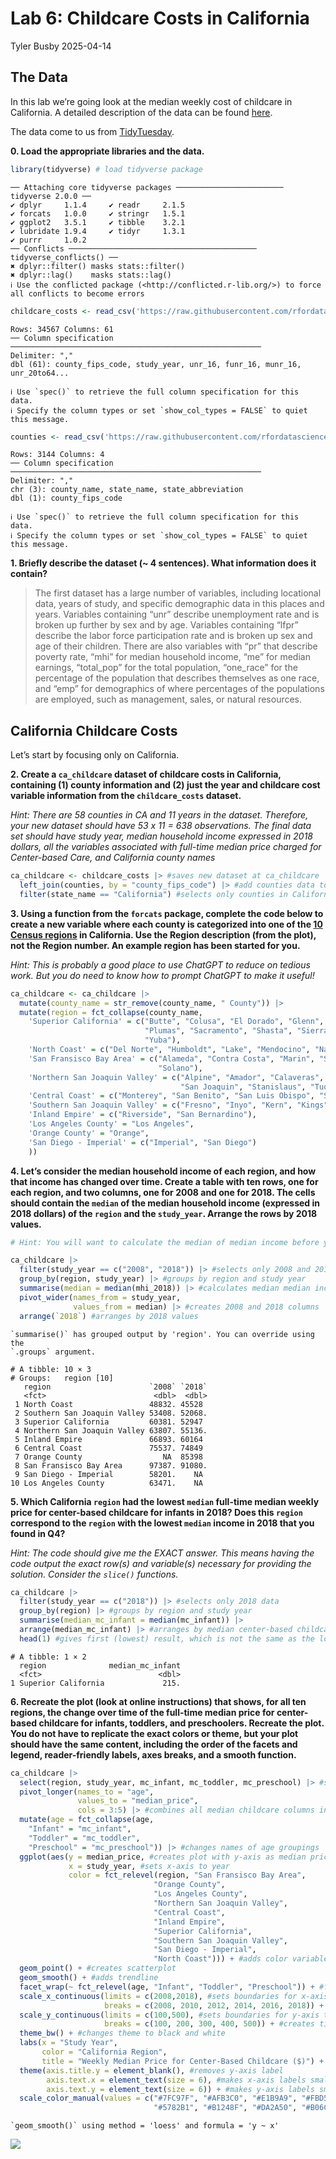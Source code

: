 # Lab 6: Childcare Costs in California
Tyler Busby
2025-04-14

## The Data

In this lab we’re going look at the median weekly cost of childcare in
California. A detailed description of the data can be found
[here](https://github.com/rfordatascience/tidytuesday/blob/master/data/2023/2023-05-09/readme.md).

The data come to us from
[TidyTuesday](https://github.com/rfordatascience/tidytuesday).

**0. Load the appropriate libraries and the data.**

``` r
library(tidyverse) # load tidyverse package
```

    ── Attaching core tidyverse packages ──────────────────────── tidyverse 2.0.0 ──
    ✔ dplyr     1.1.4     ✔ readr     2.1.5
    ✔ forcats   1.0.0     ✔ stringr   1.5.1
    ✔ ggplot2   3.5.1     ✔ tibble    3.2.1
    ✔ lubridate 1.9.4     ✔ tidyr     1.3.1
    ✔ purrr     1.0.2     
    ── Conflicts ────────────────────────────────────────── tidyverse_conflicts() ──
    ✖ dplyr::filter() masks stats::filter()
    ✖ dplyr::lag()    masks stats::lag()
    ℹ Use the conflicted package (<http://conflicted.r-lib.org/>) to force all conflicts to become errors

``` r
childcare_costs <- read_csv('https://raw.githubusercontent.com/rfordatascience/tidytuesday/master/data/2023/2023-05-09/childcare_costs.csv')
```

    Rows: 34567 Columns: 61
    ── Column specification ────────────────────────────────────────────────────────
    Delimiter: ","
    dbl (61): county_fips_code, study_year, unr_16, funr_16, munr_16, unr_20to64...

    ℹ Use `spec()` to retrieve the full column specification for this data.
    ℹ Specify the column types or set `show_col_types = FALSE` to quiet this message.

``` r
counties <- read_csv('https://raw.githubusercontent.com/rfordatascience/tidytuesday/master/data/2023/2023-05-09/counties.csv')
```

    Rows: 3144 Columns: 4
    ── Column specification ────────────────────────────────────────────────────────
    Delimiter: ","
    chr (3): county_name, state_name, state_abbreviation
    dbl (1): county_fips_code

    ℹ Use `spec()` to retrieve the full column specification for this data.
    ℹ Specify the column types or set `show_col_types = FALSE` to quiet this message.

**1. Briefly describe the dataset (~ 4 sentences). What information does
it contain?**

> The first dataset has a large number of variables, including
> locational data, years of study, and specific demographic data in this
> places and years. Variables containing “unr” describe unemployment
> rate and is broken up further by sex and by age. Variables containing
> “lfpr” describe the labor force participation rate and is broken up
> sex and age of their children. There are also variables with “pr” that
> describe poverty rate, “mhi” for median household income, “me” for
> median earnings, “total_pop” for the total population, “one_race” for
> the percentage of the population that describes themselves as one
> race, and “emp” for demographics of where percentages of the
> populations are employed, such as management, sales, or natural
> resources.

## California Childcare Costs

Let’s start by focusing only on California.

**2. Create a `ca_childcare` dataset of childcare costs in California,
containing (1) county information and (2) just the year and childcare
cost variable information from the `childcare_costs` dataset.**

*Hint: There are 58 counties in CA and 11 years in the dataset.
Therefore, your new dataset should have 53 x 11 = 638 observations. The
final data set should have study year, median household income expressed
in 2018 dollars, all the variables associated with full-time median
price charged for Center-based Care, and California county names*

``` r
ca_childcare <- childcare_costs |> #saves new dataset at ca_childcare
  left_join(counties, by = "county_fips_code") |> #add counties data to childcare_costs dataset
  filter(state_name == "California") #selects only counties in California
```

**3. Using a function from the `forcats` package, complete the code
below to create a new variable where each county is categorized into one
of the [10 Census regions](https://census.ca.gov/regions/) in
California. Use the Region description (from the plot), not the Region
number. An example region has been started for you.**

*Hint: This is probably a good place to use ChatGPT to reduce on tedious
work. But you do need to know how to prompt ChatGPT to make it useful!*

``` r
ca_childcare <- ca_childcare |> 
  mutate(county_name = str_remove(county_name, " County")) |> 
  mutate(region = fct_collapse(county_name,
    'Superior California' = c("Butte", "Colusa", "El Dorado", "Glenn", "Lassen", "Modoc", "Nevada", "Placer",
                              "Plumas", "Sacramento", "Shasta", "Sierra", "Siskiyou", "Sutter", "Tehama", "Yolo",
                              "Yuba"),
    'North Coast' = c("Del Norte", "Humboldt", "Lake", "Mendocino", "Napa", "Sonoma", "Trinity"),
    'San Fransisco Bay Area' = c("Alameda", "Contra Costa", "Marin", "San Francisco", "San Mateo", "Santa Clara", 
                                 "Solano"),
    'Northern San Joaquin Valley' = c("Alpine", "Amador", "Calaveras", "Madera", "Mariposa", "Merced", "Mono", 
                                      "San Joaquin", "Stanislaus", "Tuolumne"),
    'Central Coast' = c("Monterey", "San Benito", "San Luis Obispo", "Santa Barbara", "Santa Cruz", "Ventura"),
    'Southern San Joaquin Valley' = c("Fresno", "Inyo", "Kern", "Kings", "Tulare"),
    'Inland Empire' = c("Riverside", "San Bernardino"),
    'Los Angeles County' = "Los Angeles",
    'Orange County' = "Orange",
    'San Diego - Imperial' = c("Imperial", "San Diego")
    ))
```

**4. Let’s consider the median household income of each region, and how
that income has changed over time. Create a table with ten rows, one for
each region, and two columns, one for 2008 and one for 2018. The cells
should contain the `median` of the median household income (expressed in
2018 dollars) of the `region` and the `study_year`. Arrange the rows by
2018 values.**

``` r
# Hint: You will want to calculate the median of median income before you make columns for 2008/2018 by transforming the data

ca_childcare |>
  filter(study_year == c("2008", "2018")) |> #selects only 2008 and 2018 data
  group_by(region, study_year) |> #groups by region and study year
  summarise(median = median(mhi_2018)) |> #calculates median median income for each region
  pivot_wider(names_from = study_year,
              values_from = median) |> #creates 2008 and 2018 columns
  arrange(`2018`) #arranges by 2018 values
```

    `summarise()` has grouped output by 'region'. You can override using the
    `.groups` argument.

    # A tibble: 10 × 3
    # Groups:   region [10]
       region                      `2008` `2018`
       <fct>                        <dbl>  <dbl>
     1 North Coast                 48832. 45528 
     2 Southern San Joaquin Valley 53408. 52068.
     3 Superior California         60381. 52947 
     4 Northern San Joaquin Valley 63807. 55136.
     5 Inland Empire               66893. 60164 
     6 Central Coast               75537. 74849 
     7 Orange County                  NA  85398 
     8 San Fransisco Bay Area      97387. 91080.
     9 San Diego - Imperial        58201.    NA 
    10 Los Angeles County          63471.    NA 

**5. Which California `region` had the lowest `median` full-time median
weekly price for center-based childcare for infants in 2018? Does this
`region` correspond to the `region` with the lowest `median` income in
2018 that you found in Q4?**

*Hint: The code should give me the EXACT answer. This means having the
code output the exact row(s) and variable(s) necessary for providing the
solution. Consider the `slice()` functions.*

``` r
ca_childcare |>
  filter(study_year == c("2018")) |> #selects only 2018 data
  group_by(region) |> #groups by region and study year
  summarise(median_mc_infant = median(mc_infant)) |> 
  arrange(median_mc_infant) |> #arranges by median center-based childcare cost (lowest at top)
  head(1) #gives first (lowest) result, which is not the same as the lowest median income in Q4
```

    # A tibble: 1 × 2
      region              median_mc_infant
      <fct>                          <dbl>
    1 Superior California             215.

**6. Recreate the plot (look at online instructions) that shows, for all
ten regions, the change over time of the full-time median price for
center-based childcare for infants, toddlers, and preschoolers. Recreate
the plot. You do not have to replicate the exact colors or theme, but
your plot should have the same content, including the order of the
facets and legend, reader-friendly labels, axes breaks, and a smooth
function.**

``` r
ca_childcare |>
  select(region, study_year, mc_infant, mc_toddler, mc_preschool) |> #selects only relevant variables
  pivot_longer(names_to = "age", 
               values_to = "median_price", 
               cols = 3:5) |> #combines all median childcare columns into one column, separating by age
  mutate(age = fct_collapse(age,
    "Infant" = "mc_infant",
    "Toddler" = "mc_toddler",
    "Preschool" = "mc_preschool")) |> #changes names of age groupings
  ggplot(aes(y = median_price, #creates plot with y-axis as median price for childcare
             x = study_year, #sets x-axis to year
             color = fct_relevel(region, "San Fransisco Bay Area",
                                "Orange County",
                                "Los Angeles County",   
                                "Northern San Joaquin Valley",
                                "Central Coast",
                                "Inland Empire",
                                "Superior California",
                                "Southern San Joaquin Valley",
                                "San Diego - Imperial",
                                "North Coast"))) + #adds color variable by region in a specific order
  geom_point() + #creates scatterplot
  geom_smooth() + #adds trendline
  facet_wrap(~ fct_relevel(age, "Infant", "Toddler", "Preschool")) + #facets by age in correct order
  scale_x_continuous(limits = c(2008,2018), #sets boundaries for x-axis to 2008-2018
                     breaks = c(2008, 2010, 2012, 2014, 2016, 2018)) + #creates tick on every other year
  scale_y_continuous(limits = c(100,500), #sets boundaries for y-axis to 100-500
                     breaks = c(100, 200, 300, 400, 500)) + #creates tick on every hundred
  theme_bw() + #changes theme to black and white
  labs(x = "Study Year",
       color = "California Region",
       title = "Weekly Median Price for Center-Based Childcare ($)") + #adds descriptive labels and title
  theme(axis.title.y = element_blank(), #removes y-axis label
        axis.text.x = element_text(size = 6), #makes x-axis labels smaller
        axis.text.y = element_text(size = 6)) + #makes y-axis labels smaller
  scale_color_manual(values = c("#7FC97F", "#AFB3C0", "#E1B9A9", "#FBD58C", "#E8EF9C", 
                                "#5782B1", "#B1248F", "#DA2A50", "#B06C42", "#666666")) #change color palette
```

    `geom_smooth()` using method = 'loess' and formula = 'y ~ x'

![](lab-6-student.markdown_strict_files/figure-markdown_strict/recreate-plot-1.png)
